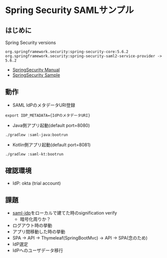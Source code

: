 # Spring Security SAMLサンプル
## はじめに
Spring Security versions
```
org.springframework.security:spring-security-core:5.6.2
org.springframework.security:spring-security-saml2-service-provider -> 5.6.2
```
- [SpringSecurity Manual](https://docs.spring.io/spring-security/reference/servlet/saml2/index.html)
- [SpringSecurity Sample](https://github.com/spring-projects/spring-security/tree/5.4.x/samples/boot/saml2login)

## 動作
- SAML IdPのメタデータURI登録
```
export IDP_METADATA={IdPのメタデータURI}
```

- Java側アプリ起動(default port=8080)
```
./gradlew :saml-java:bootrun
```

- Kotlin側アプリ起動(default port=8081)
```
./gradlew :saml-kt:bootrun
```


## 確認環境
- IdP: okta (trial account)

## 課題
- [saml-idp](https://github.com/mcguinness/saml-idp)をローカルで建てた時のsignification verify
  - 暗号化周りか？
- ログアウト時の挙動
- アプリ間移動した時の挙動
- SPA -> API -> Thymeleaf(SpringBootMvc) -> API -> SPA(念のため)
- IdP選定
- IdPへのユーザデータ移行
